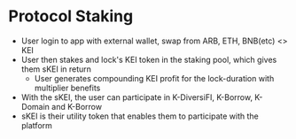 # Protocol Staking

* User login to app with external wallet, swap from ARB, ETH, BNB(etc) <> KEI
* User then stakes and lock's KEI token in the staking pool, which gives them sKEI in return
  * User generates compounding KEI profit for the lock-duration with multiplier benefits
* With the sKEI, the user can participate in K-DiversiFI, K-Borrow, K-Domain and K-Borrow
* sKEI is their utility token that enables them to participate with the platform
